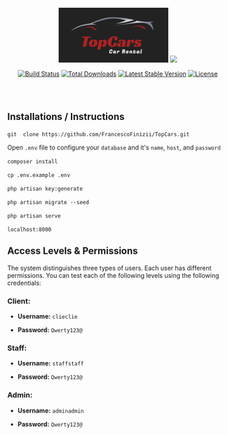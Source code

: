 <p align="center">
    <img src="public/img/TopCars-logo.png" width="250"/>
    <a href="https://laravel.com" target="_blank"><img src="https://raw.githubusercontent.com/laravel/art/master/logo-lockup/5%20SVG/2%20CMYK/1%20Full%20Color/laravel-logolockup-cmyk-red.svg" width="400"></a>
</p>
<p align="center">
    <a href="https://travis-ci.org/laravel/framework"><img src="https://travis-ci.org/laravel/framework.svg" alt="Build Status"></a>
    <a href="https://packagist.org/packages/laravel/framework"><img src="https://img.shields.io/packagist/dt/laravel/framework" alt="Total Downloads"></a>
    <a href="https://packagist.org/packages/laravel/framework"><img src="https://img.shields.io/packagist/v/laravel/framework" alt="Latest Stable Version"></a>
    <a href="https://packagist.org/packages/laravel/framework"><img src="https://img.shields.io/packagist/l/laravel/framework" alt="License"></a>
</p>
<br><br>

## Installations / Instructions

``` git  clone https://github.com/FrancescoFinizii/TopCars.git ```

 Open `.env` file to configure your `database` and it's `name`, `host`, and `password` 

``` composer install ```

``` cp .env.example .env ```

``` php artisan key:generate ```

``` php artisan migrate --seed ```

``` php artisan serve ```

`localhost:8000`

## Access Levels & Permissions

The system distinguishes three types of users. Each user has different permissions. You can test each of the following levels using the following credentials:

### Client:

- **Username:** ``` clieclie ```

- **Password:** ``` Qwerty123@ ```

### Staff:

- **Username:** ``` staffstaff ```

- **Password:** ``` Qwerty123@ ```

### Admin:

- **Username:** ``` adminadmin ```

- **Password:** ``` Qwerty123@ ```
